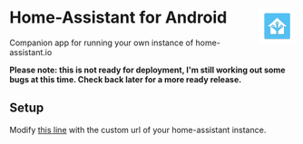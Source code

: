 # Home-Assistant for Android <img src="https://raw.githubusercontent.com/stephenway/AndroidHomeAssistant/master/app/src/main/ic_launcher-web.png" width="64" style="float: right;" />

Companion app for running your own instance of home-assistant.io

**Please note: this is not ready for deployment, I'm still working out some bugs at this time. Check back later for a more ready release.**

## Setup

Modify [this line](https://github.com/stephenway/AndroidHomeAssistant/blob/94ac8089ac69302108de2f783132007bdc1ccacf/app/src/main/java/com/way/stephen/homeassistant/MainActivity.java#L30) with the custom url of your home-assistant instance.
